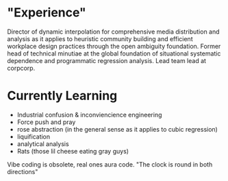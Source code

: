 # "Experience"

Director of dynamic interpolation for comprehensive media distribution and analysis as it applies to heuristic community building and efficient workplace design practices through the open ambiguity foundation. Former head of technical minutiae at the global foundation of situational systematic dependence and programmatic regression analysis. Lead team lead at corpcorp.

# Currently Learning

  - Industrial confusion & inconviencience engineering
  - Force push and pray
  - rose abstraction (in the general sense as it applies to cubic regression)
  - liquification
  - analytical analysis
  - Rats (those lil cheese eating gray guys)

Vibe coding is obsolete, real ones aura code.
"The clock is round in both directions" 
